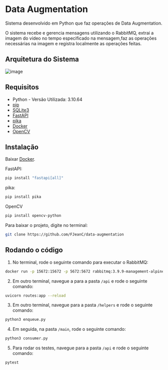 # Data Augmentation  

Sistema desenvolvido em Python que faz operações de Data Augmentation.  


O sistema recebe e gerencia mensagens utilizando o RabbitMQ, extrai a imagem do vídeo no tempo especificado na mensagem,faz as operações necessárias na imagem e registra localmente as operações feitas.
## Arquitetura do Sistema
![image](https://user-images.githubusercontent.com/84576267/226353370-037f4a3b-b611-41ed-8871-80fb9fd7961e.png)

## Requisitos

- Python - Versão Utilizada: 3.10.64
- [pip](https://pip.pypa.io/en/stable/)
- [SQLite3](https://www.sqlite.org/index.html)
- [FastAPI](https://fastapi.tiangolo.com/)
- [pika](https://pika.readthedocs.io/en/stable/index.html#)
- [Docker](https://www.docker.com/)
- [OpenCV](https://opencv.org/)

## Instalação
Baixar [Docker](https://www.docker.com/).  

FastAPI:
```bash
pip install "fastapi[all]"
```
pika:
```bash
pip install pika
```
OpenCV
```bash
pip install opencv-python
```
Para baixar o projeto, digite no terminal:
```bash
git clone https://github.com/FJeanC/data-augmentation
```
## Rodando o código
1. No terminal, rode o seguinte comando para executar o RabbitMQ:
```bash
docker run -p 15672:15672 -p 5672:5672 rabbitmq:3.9.9-management-alpine
```

2. Em outro terminal, navegue a para a pasta `/api` e rode o seguinte comando:
```bash
uvicorn routes:app --reload
```
3. Em outro terminal, navegue para a pasta `/helpers` e rode o seguinte comando:
```bash
python3 enqueue.py
```
4. Em seguida, na pasta `/main`, rode o seguinte comando:
```bash
python3 consumer.py
```
5. Para rodar os testes, navegue para a pasta `/api` e rode o seguinte comando:
```bash
pytest
```
